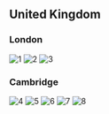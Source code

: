 ## United Kingdom

### London
<img class="w90percent" src="/images/bt/uk/lon1.jpg" alt="1">
<img class="w90percent" src="/images/bt/uk/lon2.jpg" alt="2">
<img class="w90percent" src="/images/bt/uk/wine.jpg" alt="3">

### Cambridge
<img class="w90percent" src="/images/bt/uk/camb1.jpg" alt="4">
<img class="w90percent" src="/images/bt/uk/camb2.jpg" alt="5">
<img class="w90percent" src="/images/bt/uk/camb3.jpg" alt="6">
<img class="w90percent" src="/images/bt/uk/camb4.jpg" alt="7">
<img class="w90percent" src="/images/bt/uk/camb5.jpg" alt="8">


